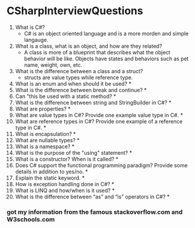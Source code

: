 # CSharpInterviewQuestions
1. What is C#?
    * C# is an object oriented language and is a more morden and simple langauge. 
2. What is a class, what is an object, and how are they related?
    * A class is more of a blueprint that describes what the object behavior will be like.  Objects have states and behaviors such as pet name, weight, own, etc. 
3. What is the difference between a class and a struct?
    * structs are value types while reference type. 
4. What is an enum and when should it be used?
    *
5. What is the difference between break and continue?
    *
6. Can "this be used with a static method?
    *
7. What is the difference between string and StringBuilder in C#?
    *
8. What are properties?
    *
9. What are value types in C#? Provide one example value type in C#.
    *
10. What are reference types in C#? Provide one example of a reference type in C#.
    *
11. What is encapsulation?
    *
12. What are nullable types?
    *
13. What is a namespace?
    *
14. What is the purpose of the "using" statement?
    *
15. What is a constructor?  When is it called?
    *
16. Does C# support the functional programming paradigm? Provide some details in addition to yes/no.
    *
17. Explain the static keyword.
    *
18. How is exception handling done in C#?
    *
19. What is LINQ and how/when is it used?
    *
20. What is the difference between “as” and “is” operators in C#?
    *
### got my information from the famous stackoverflow.com and W3schools.com
